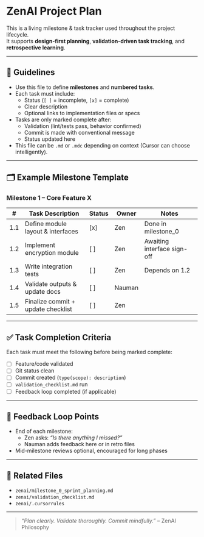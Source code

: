 # ZenAI Project Plan

This is a living milestone & task tracker used throughout the project lifecycle.  
It supports **design-first planning**, **validation-driven task tracking**, and **retrospective learning**.

---

## 🧠 Guidelines

- Use this file to define **milestones** and **numbered tasks**.
- Each task must include:
  - Status (`[ ]` = incomplete, `[x]` = complete)
  - Clear description
  - Optional links to implementation files or specs
- Tasks are only marked complete after:
  - Validation (lint/tests pass, behavior confirmed)
  - Commit is made with conventional message
  - Status updated here
- This file can be `.md` or `.mdc` depending on context (Cursor can choose intelligently).

---

## 🗂️ Example Milestone Template

### Milestone 1 – Core Feature X

| #    | Task Description                          | Status | Owner    | Notes                        |
|------|-------------------------------------------|--------|----------|------------------------------|
| 1.1  | Define module layout & interfaces         | [x]    | Zen      | Done in milestone_0          |
| 1.2  | Implement encryption module               | [ ]    | Zen      | Awaiting interface sign-off |
| 1.3  | Write integration tests                   | [ ]    | Zen      | Depends on 1.2               |
| 1.4  | Validate outputs & update docs            | [ ]    | Nauman   |                              |
| 1.5  | Finalize commit + update checklist        | [ ]    | Zen      |                              |

---

## ✅ Task Completion Criteria

Each task must meet the following before being marked complete:

- [ ] Feature/code validated
- [ ] Git status clean
- [ ] Commit created (`type(scope): description`)
- [ ] `validation_checklist.md` run
- [ ] Feedback loop completed (if applicable)

---

## 🔄 Feedback Loop Points

- End of each milestone:
  - Zen asks: _“Is there anything I missed?”_
  - Nauman adds feedback here or in retro files
- Mid-milestone reviews optional, encouraged for long phases

---

## 🔗 Related Files

- `zenai/milestone_0_sprint_planning.md`
- `zenai/validation_checklist.md`
- `zenai/.cursorrules`

---

> _“Plan clearly. Validate thoroughly. Commit mindfully.”_ – ZenAI Philosophy
